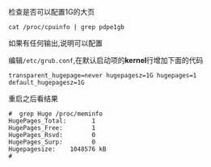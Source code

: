 检查是否可以配置1G的大页

```
cat /proc/cpuinfo | grep pdpe1gb
```
如果有任何输出,说明可以配置

编辑`/etc/grub.conf`,在默认启动项的**kernel**行增加下面的代码

```
transparent_hugepage=never hugepagesz=1G hugepages=1 default_hugepagesz=1G
```

重启之后看结果

```
#  grep Huge /proc/meminfo
HugePages_Total:       1
HugePages_Free:        1
HugePages_Rsvd:        0
HugePages_Surp:        0
Hugepagesize:    1048576 kB
#
```
